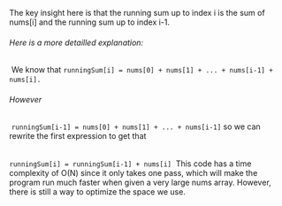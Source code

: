The key insight here is that the running sum up to index i is the sum of nums[i] and the running sum up to index i-1.
​
###### Here is a more detailled explanation:
​
We know that
​
`runningSum[i] = nums[0] + nums[1] + ... + nums[i-1] + nums[i].`
​
###### However
​
`runningSum[i-1] = nums[0] + nums[1] + ... + nums[i-1]`
​
so we can rewrite the first expression to get that
######
`runningSum[i] = runningSum[i-1] + nums[i]`
​
This code has a time complexity of O(N) since it only takes one pass, which will make the program run much faster when given a very large nums array. However, there is still a way to optimize the space we use.